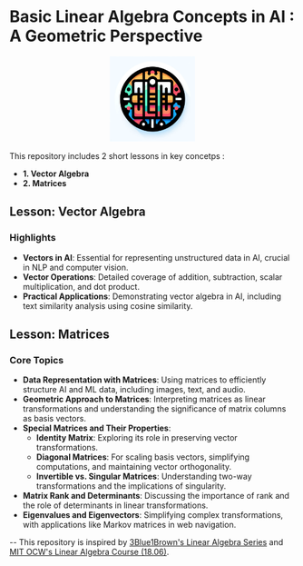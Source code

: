 # Basic Linear Algebra Concepts in AI : A Geometric Perspective
<p align="center">
  <img width="150" height="150" src="icon.webp">
</p>

 This repository includes 2 short lessons in key concetps :
 - **1. Vector Algebra**
 - **2. Matrices**

## Lesson: Vector Algebra

### Highlights

- **Vectors in AI**: Essential for representing unstructured data in AI, crucial in NLP and computer vision.
- **Vector Operations**: Detailed coverage of addition, subtraction, scalar multiplication, and dot product.
- **Practical Applications**: Demonstrating vector algebra in AI, including text similarity analysis using cosine similarity.

## Lesson: Matrices

### Core Topics

- **Data Representation with Matrices**: Using matrices to efficiently structure AI and ML data, including images, text, and audio.
- **Geometric Approach to Matrices**: Interpreting matrices as linear transformations and understanding the significance of matrix columns as basis vectors.
- **Special Matrices and Their Properties**:
  - **Identity Matrix**: Exploring its role in preserving vector transformations.
  - **Diagonal Matrices**: For scaling basis vectors, simplifying computations, and maintaining vector orthogonality.
  - **Invertible vs. Singular Matrices**: Understanding two-way transformations and the implications of singularity.
- **Matrix Rank and Determinants**: Discussing the importance of rank and the role of determinants in linear transformations.
- **Eigenvalues and Eigenvectors**: Simplifying complex transformations, with applications like Markov matrices in web navigation.

--
This repository is inspired by [3Blue1Brown's Linear Algebra Series](https://www.3blue1brown.com/topics/linear-algebra) and [MIT OCW's Linear Algebra Course (18.06)](https://ocw.mit.edu/courses/18-06-linear-algebra-spring-2010/).







